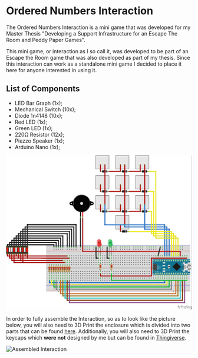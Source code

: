 # Ordered Numbers Interaction

The Ordered Numbers Interaction is a mini game that was developed for my Master Thesis "Developing a Support Infrastructure for an Escape The Room and Peddy Paper Games".

This mini game, or interaction as I so call it, was developed to be part of an Escape the Room game that was also developed as part of my thesis. Since this interaction can work as a standalone mini game I decided to place it here for anyone interested in using it.

## List of Components

- LED Bar Graph (1x);
- Mechanical Switch (10x);
- Diode 1n4148 (10x);
- Red LED (1x);
- Green LED (1x);
- 220Ω Resistor (12x);
- Piezzo Speaker (1x);
- Arduino Nano (1x);

![Wiring Diagram](images/WiringDiagram.jpg)

In order to fully assemble the Interaction, so as to look like the picture below, you will also need to 3D Print the enclosure which is divided into two parts that can be found [here](enclosure/). Additionally, you will also need to 3D Print the keycaps which **were not** designed by me but can be found in [Thingiverse](https://www.thingiverse.com/thing:2783650).

![Assembled Interaction](images/AssembledInteraction.jpg)